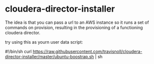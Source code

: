 # cloudera-director-installer
The idea is that you can pass a url to an AWS instance so it runs a set of commands on provision, resulting in the provisioning of a functioning cloudera director.


try using this as yourn user data script:

#!/bin/sh
curl https://raw.githubusercontent.com/travisnoll/cloudera-director-installer/master/ubuntu-boostrap.sh | sh
